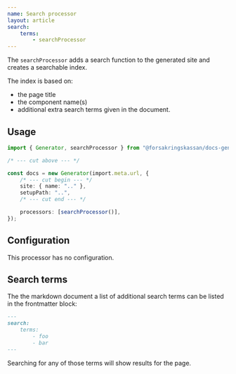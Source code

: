 ```yaml
---
name: Search processor
layout: article
search:
    terms:
        - searchProcessor
---
```


The `searchProcessor` adds a search function to the generated site and creates a searchable index.

The index is based on:

- the page title
- the component name(s)
- additional extra search terms given in the document.

## Usage

```ts
import { Generator, searchProcessor } from "@forsakringskassan/docs-generator";

/* --- cut above --- */

const docs = new Generator(import.meta.url, {
    /* --- cut begin --- */
    site: { name: ".." },
    setupPath: "..",
    /* --- cut end --- */

    processors: [searchProcessor()],
});
```

## Configuration

This processor has no configuration.

## Search terms

The the markdown document a list of additional search terms can be listed in the frontmatter block:

```md
---
search:
    terms:
        - foo
        - bar
---
```

Searching for any of those terms will show results for the page.
